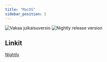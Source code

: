```yaml
---
title: "MacOS"
sidebar_position: 5
---
```


![Vakaa julkaisuversio](https://img.shields.io/badge/dynamic/yaml?color=c4840d&label=Stable&query=%24.version&url=https%3A%2F%2Fraw.githubusercontent.com%2FLinwoodDev%2Fbutterfly%2Fstable%2Fapp%2Fpubspec.yaml&style=for-the-badge) ![Nightly release version](https://img.shields.io/badge/dynamic/yaml?color=f7d28c&label=Nightly&query=%24.version&url=https%3A%2F%2Fraw.githubusercontent.com%2FLinwoodDev%2Fbutterfly%2Fnightly%2Fapp%2Fpubspec.yaml&style=for-the-badge)

## Linkit

<div className="row margin-bottom--lg padding--sm">
<a className="button button--outline button--danger button--lg margin--sm" href="https://github.com/LinwoodDev/butterfly/releases/download/nightly/linwood-butterfly-macos.tar.gz">
  Nightly
</a>
</div>
